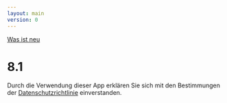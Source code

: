 ```yaml
---
layout: main
version: 0
---
```

[Was ist neu](/wiki/what-is-new/de)

# 8.1

Durch die Verwendung dieser App erklären Sie sich mit den Bestimmungen der [Datenschutzrichtlinie](/wiki/PrivacyPolicy/de) einverstanden.

